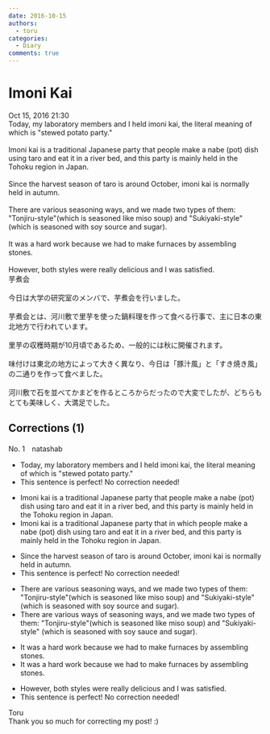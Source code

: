 ```yaml
---
date: 2016-10-15
authors:
  - toru
categories:
  - Diary
comments: true
---
```


# Imoni Kai
<div class="date">Oct 15, 2016 21:30</div>
<div id="post"><div id="body_show_ori">
Today, my laboratory members and I held imoni kai, the literal meaning of which is "stewed potato party."<br/><br/>Imoni kai is a traditional Japanese party that people make a nabe (pot) dish using taro and eat it in a river bed, and this party is mainly held in the Tohoku region in Japan.<br/><br/>Since the harvest season of taro is around October, imoni kai is normally held in autumn.<br/><br/>There are various seasoning ways, and we made two types of them: "Tonjiru-style"(which is seasoned like miso soup) and "Sukiyaki-style" (which is seasoned with soy source and sugar).<br/><br/>It was a hard work because we had to make furnaces by assembling stones.<br/><br/>However, both styles were really delicious and I was satisfied.
</div></div>

<!-- more -->

<div id="post_ja"><div id="body_show_mo">
芋煮会<br/><br/>今日は大学の研究室のメンバで、芋煮会を行いました。<br/><br/>芋煮会とは、河川敷で里芋を使った鍋料理を作って食べる行事で、主に日本の東北地方で行われています。<br/><br/>里芋の収穫時期が10月頃であるため、一般的には秋に開催されます。<br/><br/>味付けは東北の地方によって大きく異なり、今日は「豚汁風」と「すき焼き風」の二通りを作って食べました。<br/><br/>河川敷で石を並べてかまどを作るところからだったので大変でしたが、どちらもとても美味しく、大満足でした。
</div></div>

## Corrections (1)
<div id="block"><div class="first_name"> No. 1　<span class="just_name">natashab</span></div><div id="block2">
<ul class="correction_field">
<li class="incorrect">Today, my laboratory members and I held imoni kai, the literal meaning of which is "stewed potato party."</li>
<li class="corrected perfect">This sentence is perfect! No correction needed!</li>
</ul>
<ul class="correction_field">
<li class="incorrect">Imoni kai is a traditional Japanese party that people make a nabe (pot) dish using taro and eat it in a river bed, and this party is mainly held in the Tohoku region in Japan.</li>
<li class="corrected correct">
Imoni kai is a traditional Japanese party <span class="sline">that</span> <span class="f_blue">in which </span>people make a nabe (pot) dish using taro and eat it in a river bed, and this party is mainly held in the Tohoku region in Japan.
</li>
</ul>
<ul class="correction_field">
<li class="incorrect">Since the harvest season of taro is around October, imoni kai is normally held in autumn.</li>
<li class="corrected perfect">This sentence is perfect! No correction needed!</li>
</ul>
<ul class="correction_field">
<li class="incorrect">There are various seasoning ways, and we made two types of them: "Tonjiru-style"(which is seasoned like miso soup) and "Sukiyaki-style" (which is seasoned with soy source and sugar).</li>
<li class="corrected correct">
There are various <span class="f_blue">ways of </span>seasoning <span class="sline">ways</span>, and we made two types of them: "Tonjiru-style"(which is seasoned like miso soup) and "Sukiyaki-style" (which is seasoned with soy s<span class="f_blue">auc</span>e and sugar).
</li>
</ul>
<ul class="correction_field">
<li class="incorrect">It was a hard work because we had to make furnaces by assembling stones.</li>
<li class="corrected correct">
It was <span class="sline">a</span> hard work because we had to make furnaces by assembling stones.
</li>
</ul>
<ul class="correction_field">
<li class="incorrect">However, both styles were really delicious and I was satisfied.</li>
<li class="corrected perfect">This sentence is perfect! No correction needed!</li>
</ul>
</div><div class="name"><span class="just_name">Toru</span><br>
Thank you so much for correcting my post! :)
</div>
</div>

